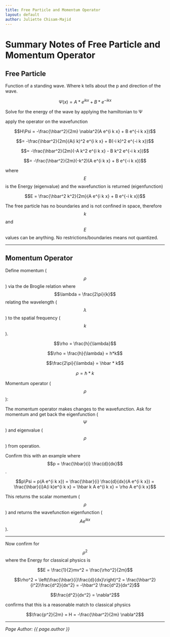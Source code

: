 ```yaml
---
title: Free Particle and Momentum Operator
layout: default
author: Juliette Chisam-Majid
---
```


# Summary Notes of Free Particle and Momentum Operator  

## Free Particle  

Function of a standing wave. Where k tells about the p and direction of the wave.  

$$\Psi(x) = A * e^{i k x} + B * e^{-i k x}$$  

Solve for the energy of the wave by applying the hamiltonian to Ψ  

apply the operator on the wavefunction  

$$H\Psi = -\frac{\hbar^2}{2m} \nabla^2(A e^{i k x} + B e^{-i k x})$$  

$$= -\frac{\hbar^2}{2m}(A(i k)^2 e^{i k x} + B(-i k)^2 e^{-i k x})$$  

$$= -\frac{\hbar^2}{2m}(-A k^2 e^{i k x} - B k^2 e^{-i k x})$$  

$$= -\frac{\hbar^2}{2m}(-k^2)(A e^{i k x} + B e^{-i k x})$$  

where $$E$$ is the Energy (eigenvalue) and the wavefunction is returned (eigenfunction)  

$$E = \frac{\hbar^2 k^2}{2m}(A e^{i k x} + B e^{-i k x})$$  

The free particle has no boundaries and is not confined in space, therefore $$k$$ and $$E$$ values can be anything. No restrictions/boundaries means not quantized.  

---

## Momentum Operator  

Define momentum ($$\rho$$) via the de Broglie relation where $$\lambda = \frac{2\pi}{k}$$ relating the wavelength ($$\lambda$$) to the spatial frequency ($$k$$).  

$$\rho = \frac{h}{\lambda}$$  

$$\rho = \frac{h}{\lambda} = h*k$$  

$$\frac{2\pi}{\lambda} = \hbar * k$$  

$$\rho = \hbar * k$$  

Momentum operator ($$\rho$$):  

The momentum operator makes changes to the wavefunction. Ask for momentum and get back the eigenfunction ($$\Psi$$) and eigenvalue ($$\rho$$) from operation.  

Confirm this with an example where $$p = \frac{\hbar}{i} \frac{d}{dx}$$.  

$$p\Psi = p(A e^{i k x}) = \frac{\hbar}{i} \frac{d}{dx}(A e^{i k x}) = \frac{\hbar}{i}A(i k)e^{i k x} = \hbar k A e^{i k x} = \rho A e^{i k x}$$  

This returns the scalar momentum ($$\rho$$) and returns the wavefunction eigenfunction ($$A e^{i k x}$$).  

---

Now confirm for $$\rho^2$$ where the Energy for classical physics is  

$$E = \frac{1}{2}mv^2 = \frac{\rho^2}{2m}$$  

$$\rho^2 = \left(\frac{\hbar}{i}\frac{d}{dx}\right)^2 = \frac{\hbar^2}{i^2}\frac{d^2}{dx^2} = -\hbar^2 \frac{d^2}{dx^2}$$  

$$\frac{d^2}{dx^2} = \nabla^2$$  

confirms that this is a reasonable match to classical physics  

$$\frac{p^2}{2m} = H = -\frac{\hbar^2}{2m} \nabla^2$$  

---

*Page Author: {{ page.author }}*
